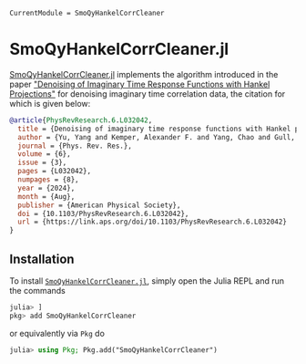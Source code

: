 ```@meta
CurrentModule = SmoQyHankelCorrCleaner
```

# SmoQyHankelCorrCleaner.jl

[SmoQyHankelCorrCleaner.jl](https://github.com/SmoQySuite/SmoQyHankelCorrCleaner.jl) implements the algorithm introduced
in the paper ["Denoising of Imaginary Time Response Functions with Hankel Projections"](https://arxiv.org/abs/2403.12349)
for denoising imaginary time correlation data, the citation for which is given below:

```bibtex
@article{PhysRevResearch.6.L032042,
  title = {Denoising of imaginary time response functions with Hankel projections},
  author = {Yu, Yang and Kemper, Alexander F. and Yang, Chao and Gull, Emanuel},
  journal = {Phys. Rev. Res.},
  volume = {6},
  issue = {3},
  pages = {L032042},
  numpages = {8},
  year = {2024},
  month = {Aug},
  publisher = {American Physical Society},
  doi = {10.1103/PhysRevResearch.6.L032042},
  url = {https://link.aps.org/doi/10.1103/PhysRevResearch.6.L032042}
}
```

## Installation

To install [`SmoQyHankelCorrCleaner.jl`](https://github.com/SmoQySuite/SmoQyHankelCorrCleaner.jl.git),
simply open the Julia REPL and run the commands
```julia
julia> ]
pkg> add SmoQyHankelCorrCleaner
```
or equivalently via `Pkg` do
```julia
julia> using Pkg; Pkg.add("SmoQyHankelCorrCleaner")
```
